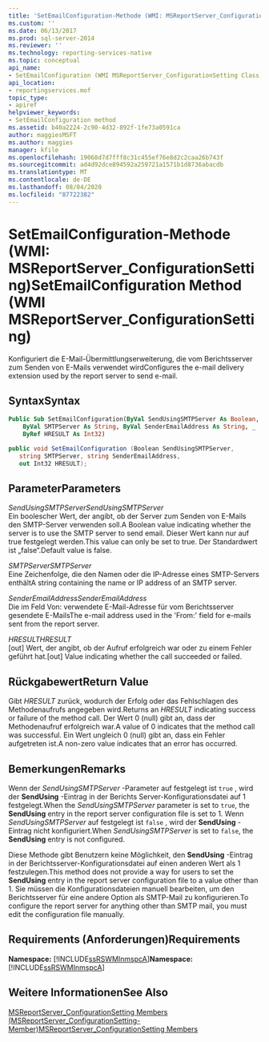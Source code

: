 ```yaml
---
title: 'SetEmailConfiguration-Methode (WMI: MSReportServer_ConfigurationSetting) | Microsoft-Dokumentation'
ms.custom: ''
ms.date: 06/13/2017
ms.prod: sql-server-2014
ms.reviewer: ''
ms.technology: reporting-services-native
ms.topic: conceptual
api_name:
- SetEmailConfiguration (WMI MSReportServer_ConfigurationSetting Class)
api_location:
- reportingservices.mof
topic_type:
- apiref
helpviewer_keywords:
- SetEmailConfiguration method
ms.assetid: b40a2224-2c90-4d32-892f-1fe73a0591ca
author: maggiesMSFT
ms.author: maggies
manager: kfile
ms.openlocfilehash: 19068d7d7fff8c31c455ef76e8d2c2caa26b743f
ms.sourcegitcommit: ad4d92dce894592a259721a1571b1d8736abacdb
ms.translationtype: MT
ms.contentlocale: de-DE
ms.lasthandoff: 08/04/2020
ms.locfileid: "87722382"
---
```

# <a name="setemailconfiguration-method-wmi-msreportserver_configurationsetting"></a><span data-ttu-id="e948d-102">SetEmailConfiguration-Methode (WMI: MSReportServer_ConfigurationSetting)</span><span class="sxs-lookup"><span data-stu-id="e948d-102">SetEmailConfiguration Method (WMI MSReportServer_ConfigurationSetting)</span></span>
  <span data-ttu-id="e948d-103">Konfiguriert die E-Mail-Übermittlungserweiterung, die vom Berichtsserver zum Senden von E-Mails verwendet wird</span><span class="sxs-lookup"><span data-stu-id="e948d-103">Configures the e-mail delivery extension used by the report server to send e-mail.</span></span>  
  
## <a name="syntax"></a><span data-ttu-id="e948d-104">Syntax</span><span class="sxs-lookup"><span data-stu-id="e948d-104">Syntax</span></span>  
  
```vb  
Public Sub SetEmailConfiguration(ByVal SendUsingSMTPServer As Boolean, _  
    ByVal SMTPServer As String, ByVal SenderEmailAddress As String, _  
    ByRef HRESULT As Int32)  
```  
  
```csharp  
public void SetEmailConfiguration (Boolean SendUsingSMTPServer,   
   string SMTPServer, string SenderEmailAddress,   
   out Int32 HRESULT);  
```  
  
## <a name="parameters"></a><span data-ttu-id="e948d-105">Parameter</span><span class="sxs-lookup"><span data-stu-id="e948d-105">Parameters</span></span>  
 <span data-ttu-id="e948d-106">*SendUsingSMTPServer*</span><span class="sxs-lookup"><span data-stu-id="e948d-106">*SendUsingSMTPServer*</span></span>  
 <span data-ttu-id="e948d-107">Ein boolescher Wert, der angibt, ob der Server zum Senden von E-Mails den SMTP-Server verwenden soll.</span><span class="sxs-lookup"><span data-stu-id="e948d-107">A Boolean value indicating whether the server is to use the SMTP server to send email.</span></span> <span data-ttu-id="e948d-108">Dieser Wert kann nur auf true festgelegt werden.</span><span class="sxs-lookup"><span data-stu-id="e948d-108">This value can only be set to true.</span></span> <span data-ttu-id="e948d-109">Der Standardwert ist „false“.</span><span class="sxs-lookup"><span data-stu-id="e948d-109">Default value is false.</span></span>  
  
 <span data-ttu-id="e948d-110">*SMTPServer*</span><span class="sxs-lookup"><span data-stu-id="e948d-110">*SMTPServer*</span></span>  
 <span data-ttu-id="e948d-111">Eine Zeichenfolge, die den Namen oder die IP-Adresse eines SMTP-Servers enthält</span><span class="sxs-lookup"><span data-stu-id="e948d-111">A string containing the name or IP address of an SMTP server.</span></span>  
  
 <span data-ttu-id="e948d-112">*SenderEmailAddress*</span><span class="sxs-lookup"><span data-stu-id="e948d-112">*SenderEmailAddress*</span></span>  
 <span data-ttu-id="e948d-113">Die im Feld Von: verwendete E-Mail-Adresse für vom Berichtsserver gesendete E-Mails</span><span class="sxs-lookup"><span data-stu-id="e948d-113">The e-mail address used in the 'From:' field for e-mails sent from the report server.</span></span>  
  
 <span data-ttu-id="e948d-114">*HRESULT*</span><span class="sxs-lookup"><span data-stu-id="e948d-114">*HRESULT*</span></span>  
 <span data-ttu-id="e948d-115">[out] Wert, der angibt, ob der Aufruf erfolgreich war oder zu einem Fehler geführt hat.</span><span class="sxs-lookup"><span data-stu-id="e948d-115">[out] Value indicating whether the call succeeded or failed.</span></span>  
  
## <a name="return-value"></a><span data-ttu-id="e948d-116">Rückgabewert</span><span class="sxs-lookup"><span data-stu-id="e948d-116">Return Value</span></span>  
 <span data-ttu-id="e948d-117">Gibt *HRESULT* zurück, wodurch der Erfolg oder das Fehlschlagen des Methodenaufrufs angegeben wird.</span><span class="sxs-lookup"><span data-stu-id="e948d-117">Returns an *HRESULT* indicating success or failure of the method call.</span></span> <span data-ttu-id="e948d-118">Der Wert 0 (null) gibt an, dass der Methodenaufruf erfolgreich war.</span><span class="sxs-lookup"><span data-stu-id="e948d-118">A value of 0 indicates that the method call was successful.</span></span> <span data-ttu-id="e948d-119">Ein Wert ungleich 0 (null) gibt an, dass ein Fehler aufgetreten ist.</span><span class="sxs-lookup"><span data-stu-id="e948d-119">A non-zero value indicates that an error has occurred.</span></span>  
  
## <a name="remarks"></a><span data-ttu-id="e948d-120">Bemerkungen</span><span class="sxs-lookup"><span data-stu-id="e948d-120">Remarks</span></span>  
 <span data-ttu-id="e948d-121">Wenn der *SendUsingSMTPServer* -Parameter auf festgelegt ist `true` , wird der **SendUsing** -Eintrag in der Berichts Server-Konfigurationsdatei auf 1 festgelegt.</span><span class="sxs-lookup"><span data-stu-id="e948d-121">When the *SendUsingSMTPServer* parameter is set to `true`, the **SendUsing** entry in the report server configuration file is set to 1.</span></span> <span data-ttu-id="e948d-122">Wenn *SendUsingSMTPServer* auf festgelegt ist `false` , wird der **SendUsing** -Eintrag nicht konfiguriert.</span><span class="sxs-lookup"><span data-stu-id="e948d-122">When *SendUsingSMTPServer* is set to `false`, the **SendUsing** entry is not configured.</span></span>  
  
 <span data-ttu-id="e948d-123">Diese Methode gibt Benutzern keine Möglichkeit, den **SendUsing** -Eintrag in der Berichtsserver-Konfigurationsdatei auf einen anderen Wert als 1 festzulegen.</span><span class="sxs-lookup"><span data-stu-id="e948d-123">This method does not provide a way for users to set the **SendUsing** entry in the report server configuration file to a value other than 1.</span></span> <span data-ttu-id="e948d-124">Sie müssen die Konfigurationsdateien manuell bearbeiten, um den Berichtsserver für eine andere Option als SMTP-Mail zu konfigurieren.</span><span class="sxs-lookup"><span data-stu-id="e948d-124">To configure the report server for anything other than SMTP mail, you must edit the configuration file manually.</span></span>  
  
## <a name="requirements"></a><span data-ttu-id="e948d-125">Requirements (Anforderungen)</span><span class="sxs-lookup"><span data-stu-id="e948d-125">Requirements</span></span>  
 <span data-ttu-id="e948d-126">**Namespace:** [!INCLUDE[ssRSWMInmspcA](../../includes/ssrswminmspca-md.md)]</span><span class="sxs-lookup"><span data-stu-id="e948d-126">**Namespace:** [!INCLUDE[ssRSWMInmspcA](../../includes/ssrswminmspca-md.md)]</span></span>  
  
## <a name="see-also"></a><span data-ttu-id="e948d-127">Weitere Informationen</span><span class="sxs-lookup"><span data-stu-id="e948d-127">See Also</span></span>  
 [<span data-ttu-id="e948d-128">MSReportServer_ConfigurationSetting Members (MSReportServer_ConfigurationSetting-Member)</span><span class="sxs-lookup"><span data-stu-id="e948d-128">MSReportServer_ConfigurationSetting Members</span></span>](msreportserver-configurationsetting-members.md)  
  
  
